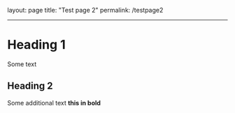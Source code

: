 layout: page
title: "Test page 2"
permalink: /testpage2

---------------------------------------------------------------

# Heading 1

Some text

## Heading 2

Some additional text **this in bold**
